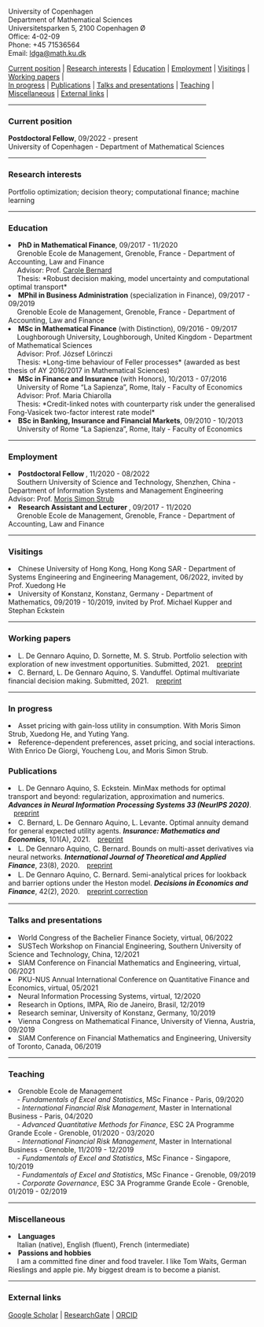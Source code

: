 <link rel="stylesheet" href="https://cdnjs.cloudflare.com/ajax/libs/font-awesome/5.15.2/css/all.min.css">

University of Copenhagen <br>
Department of Mathematical Sciences <br>
Universitetsparken 5, 2100 Copenhagen Ø <br>
Office: 4-02-09 <br>
Phone: +45 71536564 <br>
Email: ldga@math.ku.dk <br>


<div>
  <a href="#current-position">Current position</a> | <a href="#research-interests">Research interests</a> | <a href="#education">Education</a> | <a href="#employment">Employment</a> | <a href="#visitings">Visitings</a> | <a href="#working-papers">Working papers</a> | 
  </div>
  <div>
  <a href="#in-progress">In progress</a> | <a href="#publications">Publications</a> | <a href="#talks-and-presentations">Talks and presentations</a> | <a href="#teaching">Teaching</a> | <a href="#miscellaneous">Miscellaneous</a> |  <a href="#external-links">External links</a> |
  </div>

<hr width="80%">

<!--- <a href="https://raw.githubusercontent.com/luca-dga/-/master/CV_LucaDGA.pdf" target="_blank">Download CV</a>  --->

<!--- <hr width="25%"> --->   
### **Current position**
 <b>Postdoctoral Fellow</b>, 09/2022 - present  <br>
 University of Copenhagen - Department of Mathematical Sciences <br>
 
<hr width="80%">

### **Research interests**
Portfolio optimization; decision theory; computational finance; machine learning

<hr width="100%">

### **Education**

 <li><b>PhD in Mathematical Finance</b>, 09/2017 - 11/2020  <br></li> 
 &emsp; Grenoble Ecole de Management, Grenoble, France - Department of Accounting, Law and Finance <br>
 &emsp; Advisor: Prof. <a href="http://www.carole.bernard.free.fr/" target="_blank">Carole Bernard</a> <br>
 &emsp; Thesis: *Robust decision making, model uncertainty and computational optimal transport*

<li><b>MPhil in Business Administration</b> (specialization in Finance), 09/2017 - 09/2019 </li> 
&emsp; Grenoble Ecole de Management, Grenoble, France - Department of Accounting, Law and Finance 	  

<li><b>MSc in Mathematical Finance</b> (with Distinction), 09/2016 - 09/2017 </li>
&emsp; Loughborough University, Loughborough, United Kingdom - Department of Mathematical Sciences <br>
&emsp; Advisor: Prof. József Lörinczi <br>
&emsp; Thesis: *Long-time behaviour of Feller processes* (awarded as best thesis of AY 2016/2017 in Mathematical Sciences)

<li><b>MSc in Finance and Insurance</b> (with Honors), 10/2013 - 07/2016 </li>
&emsp; University of Rome “La Sapienza”, Rome, Italy - Faculty of Economics <br>
&emsp; Advisor: Prof. Maria Chiarolla <br>
&emsp; Thesis: *Credit-linked notes with counterparty risk under the generalised Fong-Vasicek two-factor interest rate model*
    
<li><b>BSc in Banking, Insurance and Financial Markets</b>, 09/2010 - 10/2013 </li> 
&emsp; University of Rome “La Sapienza”, Rome, Italy - Faculty of Economics
   
<hr width="100%">

### **Employment**
<li><b>Postdoctoral Fellow </b>, 11/2020 - 08/2022 </li>
&emsp; Southern University of Science and Technology, Shenzhen, China - Department of Information Systems and Management Engineering
&emsp; Advisor: Prof. <a href="https://sites.google.com/view/morisstrub/home" target="_blank">Moris Simon Strub</a> <br>

<li><b>Research Assistant and Lecturer </b>, 09/2017 - 11/2020 </li> 
&emsp; Grenoble Ecole de Management, Grenoble, France - Department of Accounting, Law and Finance 	  

<hr width="100%">

### **Visitings**

<li>Chinese University of Hong Kong, Hong Kong SAR - Department of Systems Engineering and Engineering Management, 06/2022, invited by Prof. Xuedong He </li>
<li>University of Konstanz, Konstanz, Germany - Department of Mathematics, 09/2019 - 10/2019, invited by Prof. Michael Kupper and Stephan Eckstein </li>

<hr width="100%">

### **Working papers**

<li> L. De Gennaro Aquino, D. Sornette, M. S. Strub. Portfolio selection with exploration of new investment opportunities. Submitted, 2021. &ensp; <a href="https://papers.ssrn.com/sol3/papers.cfm?abstract_id=3625492" target="_blank">  <i class="fas fa-project-diagram fa-xs"></i> preprint </a> </li> 

<li> C. Bernard, L. De Gennaro Aquino, S. Vanduffel. Optimal multivariate financial decision making. Submitted, 2021. &ensp; <a href="https://papers.ssrn.com/sol3/papers.cfm?abstract_id=3931992" target="_blank">  <i class="fas fa-project-diagram fa-xs"></i> preprint </a> </li>

<hr width="100%">

### **In progress**

<li> Asset pricing with gain-loss utility in consumption. With Moris Simon Strub, Xuedong He, and Yuting Yang. </li>

<li> Reference-dependent preferences, asset pricing, and social interactions. With Enrico De Giorgi, Youcheng Lou, and Moris Simon Strub. </li>

### **Publications**
<li style="padding-bottom: 2px;">L. De Gennaro Aquino, S. Eckstein. MinMax methods for optimal transport and beyond: regularization, approximation and numerics. <i><b> Advances in Neural Information Processing Systems 33 (NeurIPS 2020)</b></i>. &ensp; <a href="https://arxiv.org/pdf/2010.11502.pdf" target="_blank"> <i class="fas fa-project-diagram fa-xs"></i> preprint </a> </li>

<li style="padding-bottom: 2px;">C. Bernard, L. De Gennaro Aquino, L. Levante. Optimal annuity demand for general expected utility agents. <i><b>Insurance: Mathematics and Economics</b></i>, 101(A), 2021. &ensp; <a href="https://papers.ssrn.com/sol3/papers.cfm?abstract_id=3578370" target="_blank">  <i class="fas fa-project-diagram fa-xs"></i> preprint </a>  </li>

<li style="padding-bottom: 2px;">L. De Gennaro Aquino, C. Bernard. Bounds on multi-asset derivatives via neural networks. <i><b>International Journal of Theoretical and Applied Finance</b></i>, 23(8), 2020. &ensp; <a href="https://arxiv.org/pdf/1911.05523.pdf" target="_blank">  <i class="fas fa-project-diagram fa-xs"></i> preprint </a> </li>

<li style="padding-bottom: 2px;">L. De Gennaro Aquino, C. Bernard. Semi-analytical prices for lookback and barrier options under the Heston model. <i><b>Decisions in Economics and Finance</b></i>, 42(2), 2020. &ensp; <a href="https://www.dropbox.com/s/s8gid3ndumj8mcf/De%20Gennaro%20Aquino%20and%20Bernard%20-%20Semi-analytical%20prices%20for%20lookback%20and%20barrier%20options%20under%20the%20Heston%20model.pdf?dl=0" target="_blank">  <i class="fas fa-project-diagram fa-xs"></i> preprint </a>  <a href="https://link.springer.com/article/10.1007%2Fs10203-021-00360-9" target="_blank">  <i class="fas fa-project-diagram fa-xs"></i> correction </a> </li>

<hr width="100%">

### **Talks and presentations**
<li>World Congress of the Bachelier Finance Society, virtual, 06/2022</li>
<li>SUSTech Workshop on Financial Engineering, Southern University of Science and Technology, China, 12/2021</li>
<li>SIAM Conference on Financial Mathematics and Engineering, virtual, 06/2021</li>
<li>PKU-NUS Annual International Conference on Quantitative Finance and Economics, virtual, 05/2021</li>
<li>Neural Information Processing Systems, virtual, 12/2020</li>
<li>Research in Options, IMPA, Rio de Janeiro, Brasil, 12/2019</li>
<li>Research seminar, University of Konstanz, Germany, 10/2019</li>
<li>Vienna Congress on Mathematical Finance, University of Vienna, Austria, 09/2019</li>
<li>SIAM Conference on Financial Mathematics and Engineering, University of Toronto, Canada, 06/2019</li>

<hr width="100%">

### **Teaching**

<li>Grenoble Ecole de Management</li>
&emsp; - <i>Fundamentals of Excel and Statistics</i>, MSc Finance - Paris, 09/2020<br>
&emsp; - <i>International Financial Risk Management</i>, Master in International Business - Paris, 04/2020 <br>
&emsp; - <i>Advanced Quantitative Methods for Finance</i>, ESC 2A Programme Grande Ecole - Grenoble, 01/2020 - 03/2020<br>
&emsp; - <i>International Financial Risk Management</i>, Master in International Business - Grenoble, 11/2019 - 12/2019<br>
&emsp; - <i>Fundamentals of Excel and Statistics</i>, MSc Finance - Singapore, 10/2019<br>
&emsp; - <i>Fundamentals of Excel and Statistics</i>, MSc Finance - Grenoble, 09/2019<br>
&emsp; - <i>Corporate Governance</i>, ESC 3A Programme Grande Ecole - Grenoble, 01/2019 - 02/2019<br>

<hr width="100%">

### **Miscellaneous**

<li><b>Languages</b></li>
&emsp; Italian (native), English (fluent), French (intermediate)

<li><b>Passions and hobbies</b></li>
&emsp; I am a committed fine diner and food traveler. I like Tom Waits, German Rieslings and apple pie. My biggest dream is to become a pianist. 

<hr width="100%">

### **External links**

<a href="https://scholar.google.it/citations?user=Jk0lgM4AAAAJ&hl=it&oi=ao" target="_blank">Google Scholar</a> | 
<a href="https://www.researchgate.net/profile/Luca_De_Gennaro_Aquino" target="_blank">ResearchGate</a> |
<a href="https://orcid.org/0000-0001-5377-5385" target="_blank">ORCID</a> 
